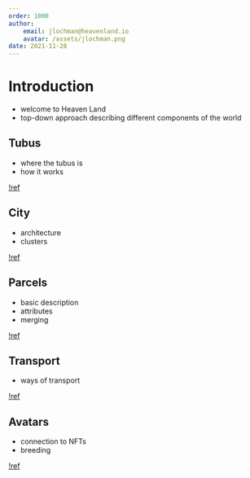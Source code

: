 ```yaml
---
order: 1000
author: 
    email: jlochman@heavenland.io
    avatar: /assets/jlochman.png
date: 2021-11-28
---
```


# Introduction
- welcome to Heaven Land
- top-down approach describing different components of the world


## Tubus
- where the tubus is
- how it works

[!ref](./Tubus.md)


## City
- architecture
- clusters

[!ref](./City.md)


## Parcels
- basic description
- attributes
- merging

[!ref](./Parcels.md)


## Transport
- ways of transport

[!ref](./Transport.md)


## Avatars
- connection to NFTs
- breeding

[!ref](./Avatars.md)